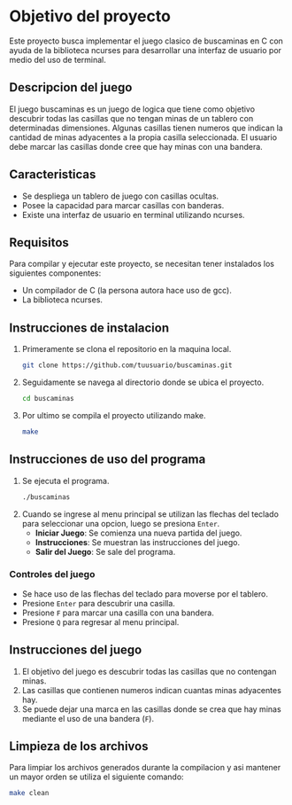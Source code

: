 # Objetivo del proyecto

Este proyecto busca implementar el juego clasico de buscaminas en C con ayuda de la biblioteca ncurses para desarrollar una interfaz de usuario por medio del uso de terminal.

## Descripcion del juego

El juego buscaminas es un juego de logica que tiene como objetivo descubrir todas las casillas que no tengan minas de un tablero con determinadas dimensiones. Algunas casillas tienen numeros que indican la cantidad de minas adyacentes a la propia casilla seleccionada. El usuario debe marcar las casillas donde cree que hay minas con una bandera.

## Caracteristicas

- Se despliega un tablero de juego con casillas ocultas.
- Posee la capacidad para marcar casillas con banderas.
- Existe una interfaz de usuario en terminal utilizando ncurses.

## Requisitos

Para compilar y ejecutar este proyecto, se necesitan tener instalados los siguientes componentes:

- Un compilador de C (la persona autora hace uso de gcc).
- La biblioteca ncurses.

## Instrucciones de instalacion

1. Primeramente se clona el repositorio en la maquina local.
    ```sh
    git clone https://github.com/tuusuario/buscaminas.git
    ```
2. Seguidamente se navega al directorio donde se ubica el proyecto.
    ```sh
    cd buscaminas
    ```
3. Por ultimo se compila el proyecto utilizando make.
    ```sh
    make
    ```

## Instrucciones de uso del programa

1. Se ejecuta el programa.
    ```sh
    ./buscaminas
    ```
2. Cuando se ingrese al menu principal se utilizan las flechas del teclado para seleccionar una opcion, luego se presiona `Enter`.
    - **Iniciar Juego**: Se comienza una nueva partida del juego.
    - **Instrucciones**: Se muestran las instrucciones del juego.
    - **Salir del Juego**: Se sale del programa.

### Controles del juego

- Se hace uso de las flechas del teclado para moverse por el tablero.
- Presione `Enter` para descubrir una casilla.
- Presione `F` para marcar una casilla con una bandera.
- Presione `Q` para regresar al menu principal.

## Instrucciones del juego

1. El objetivo del juego es descubrir todas las casillas que no contengan minas.
2. Las casillas que contienen numeros indican cuantas minas adyacentes hay.
3. Se puede dejar una marca en las casillas donde se crea que hay minas mediante el uso de una bandera (`F`).

## Limpieza de los archivos

Para limpiar los archivos generados durante la compilacion y asi mantener un mayor orden se utiliza el siguiente comando:
```sh
make clean
